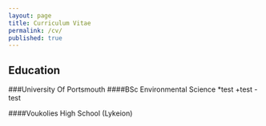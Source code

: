 ```yaml
---
layout: page
title: Curriculum Vitae
permalink: /cv/
published: true
---
```


## Education

###University Of Portsmouth
####BSc Environmental Science
*test
+test
-test


####Voukolies High School (Lykeion)